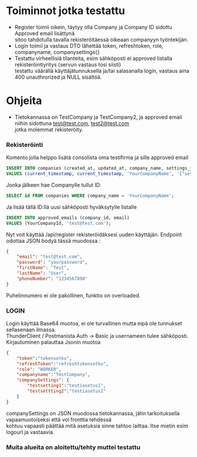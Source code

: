 
# Toiminnot jotka testattu  

- Register toimii oikein, täytyy olla Company ja Company ID sidottu Approved email lisättynä  
sitoo tahdotulla tavalla rekisteröitäessä oikeaan companyyn työntekijän.  
- Login toimii ja vastaus DTO lähettää token, refreshtoken, role, companyname, companysettings{}
- Testattu virheellisiä tilanteita, esim sähköposti ei approved listalla rekisteröintiyritys (servun vastaus tosi siisti)  
testattu väärällä käyttäjätunnuksella ja/tai salasanalla login, vastaus aina 400 unauthrorized ja NULL sisältöä.  

# Ohjeita 
- Tietokannassa on TestCompany ja TestCompany2, ja approved email niihin sidottuna test@test.com, test2@test.com  
jotka molemmat rekisteröity.  

### Rekisteröinti
Komento jolla helppo lisätä consolista oma testifirma ja sille approved email  
```sql
INSERT INTO companies (created_at, updated_at, company_name, settings_json) 
VALUES (current_timestamp, current_timestamp, 'YourCompanyName', '{"setting1":"value1","setting2":"value2"}');
```
Jonka jälkeen hae Companylle tullut ID:  
```sql
SELECT id FROM companies WHERE company_name = 'YourCompanyName';
```
Ja lisää tällä ID:llä uusi sähköposti hyväksytylle listalle  
```sql
INSERT INTO approved_emails (company_id, email) 
VALUES (YourCompanyId, 'test@test.com');
```
Nyt voit käyttää /api/register rekisteröidäksesi uuden käyttäjän. Endpoint odottaa JSON bodyä tässä muodossa :
```json
{
    "email": "test@test.com",
    "password": "yourpassword",
    "firstName": "Test",
    "lastName": "User",
    "phoneNumber": "1234567890"
}
```
Puhelinnumero ei ole pakollinen, funktio on overloaded.  
  
### LOGIN  
Login käyttää Base64 muotoa, ei ole turvallinen mutta eipä ole tunnukset sellasenaan ilmassa.  
ThunderClient / Postmanista Auth -> Basic ja usernameen tulee sähköposti.  
Kirjautuminen palauttaa Jsonin muotoa 
```json
{
    "token":"tokensotku",
    "refreshToken":"refreshtokensotku",
    "role": "WORKER",
    "companyname":"TestCompany",
    "companySettings": {
        "testsetting1":"testiasetus1",
        "testsettting2":"testiasetus2"
    }
}
```
companySettings on JSON muodossa tietokannassa, jätin tarkoituksella vapaamuotoiseksi että voi fronttia tehdessä  
kohtuu vapaasti päättää mitä asetuksia sinne tahtoo laittaa. Itse mietin esim logourl ja vastaavia.  

### Muita alueita on aloitettu/tehty muttei testattu